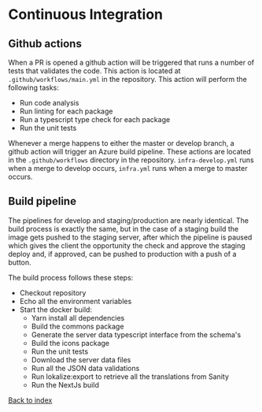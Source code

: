 # Continuous Integration

## Github actions

When a PR is opened a github action will be triggered that runs a number of tests that validates the code.
This action is located at `.github/workflows/main.yml` in the repository.
This action will perform the following tasks:

- Run code analysis
- Run linting for each package
- Run a typescript type check for each package
- Run the unit tests

Whenever a merge happens to either the master or develop branch, a github
action will trigger an Azure build pipeline.
These actions are located in the `.github/workflows` directory in the repository.
`infra-develop.yml` runs when a merge to develop occurs, `infra.yml` runs
when a merge to master occurs.

## Build pipeline

The pipelines for develop and staging/production are nearly identical.
The build process is exactly the same, but in the case of a staging build
the image gets pushed to the staging server, after which the pipeline is
paused which gives the client the opportunity the check and approve the
staging deploy and, if approved, can be pushed to production with a push of a button.

The build process follows these steps:

- Checkout repository
- Echo all the environment variables
- Start the docker build:
  - Yarn install all dependencies
  - Build the commons package
  - Generate the server data typescript interface from the schema's
  - Build the icons package
  - Run the unit tests
  - Download the server data files
  - Run all the JSON data validations
  - Run lokalize:export to retrieve all the translations from Sanity
  - Run the NextJs build

[Back to index](index.md)
